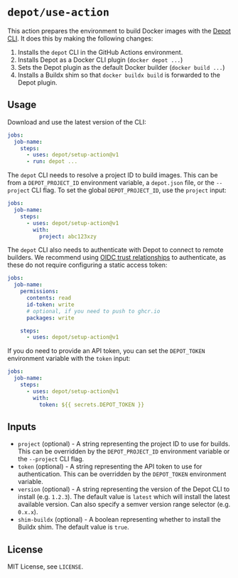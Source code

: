 # `depot/use-action`

This action prepares the environment to build Docker images with the [Depot CLI](https://github.com/depot/cli). It does this by making the following changes:

1. Installs the `depot` CLI in the GitHub Actions environment.
2. Installs Depot as a Docker CLI plugin (`docker depot ...`)
3. Sets the Depot plugin as the default Docker builder (`docker build ...`)
4. Installs a Buildx shim so that `docker buildx build` is forwarded to the Depot plugin.

## Usage

Download and use the latest version of the CLI:

```yaml
jobs:
  job-name:
    steps:
      - uses: depot/setup-action@v1
      - run: depot ...
```

The `depot` CLI needs to resolve a project ID to build images. This can be from a `DEPOT_PROJECT_ID` environment variable, a `depot.json` file, or the `--project` CLI flag. To set the global `DEPOT_PROJECT_ID`, use the `project` input:

```yaml
jobs:
  job-name:
    steps:
      - uses: depot/setup-action@v1
        with:
          project: abc123xzy
```

The `depot` CLI also needs to authenticate with Depot to connect to remote builders. We recommend using [OIDC trust relationships](https://depot.dev/docs/integrations/github-actions#build-and-push-to-docker-hub-with-oidc-token-exchange) to authenticate, as these do not require configuring a static access token:

```yaml
jobs:
  job-name:
    permissions:
      contents: read
      id-token: write
      # optional, if you need to push to ghcr.io
      packages: write

    steps:
      - uses: depot/setup-action@v1
```

If you do need to provide an API token, you can set the `DEPOT_TOKEN` environment variable with the `token` input:

```yaml
jobs:
  job-name:
    steps:
      - uses: depot/setup-action@v1
        with:
          token: ${{ secrets.DEPOT_TOKEN }}
```

## Inputs

- `project` (optional) - A string representing the project ID to use for builds. This can be overridden by the `DEPOT_PROJECT_ID` environment variable or the `--project` CLI flag.
- `token` (optional) - A string representing the API token to use for authentication. This can be overridden by the `DEPOT_TOKEN` environment variable.
- `version` (optional) - A string representing the version of the Depot CLI to install (e.g. `1.2.3`). The default value is `latest` which will install the latest available version. Can also specify a semver version range selector (e.g. `0.x.x`).
- `shim-buildx` (optional) - A boolean representing whether to install the Buildx shim. The default value is `true`.

## License

MIT License, see `LICENSE`.
